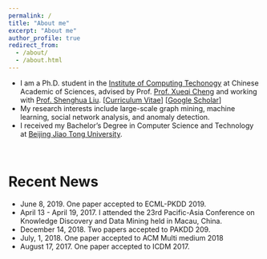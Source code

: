 ```yaml
---
permalink: /
title: "About me"
excerpt: "About me"
author_profile: true
redirect_from:
  - /about/
  - /about.html
---
```



<!-- <p align="center">
  <img src="https://lantaoyu.github.io/files/lantaoyu_img.jpg?raw=true" alt="Photo" style="width: 450px;"/>
</p> -->



* I am a Ph.D. student in the [Institute of Computing Techonogy](https://cs.stanford.edu/) at Chinese Academic of Sciences, advised by Prof. [Prof. Xueqi Cheng](http://www.bigdatalab.ac.cn/~cxq/) and working with [Prof. Shenghua Liu](http://www.cs.cmu.edu/~shliu/index.html/). [[Curriculum Vitae](http://wenchieh.github.io/files/pdf/wenchieh_cv.pdf)] [[Google Scholar](https://scholar.google.com/citations?user=EV1kntYAAAAJ&hl=en)]
* My research interests include large-scale graph mining, machine learning, social network analysis, and anomaly detection.
* I received my Bachelor’s Degree in Computer Science and Technology at [Beijing Jiao Tong University](http://www.bjtu.edu.cn/).

<!--
 I am on job market this year, please find my CV and research statement using the links above.
-->

<br>


# Recent News

* June 8, 2019. One paper accepted to ECML-PKDD 2019.
* April 13 - April 19, 2017. I attended the 23rd Pacific-Asia Conference on Knowledge Discovery and Data Mining held in Macau, China.
* December 14, 2018. Two papers accepted to PAKDD 209.
* July, 1, 2018. One paper accepted to ACM Multi medium 2018
* August 17, 2017. One paper accepted to ICDM 2017.
